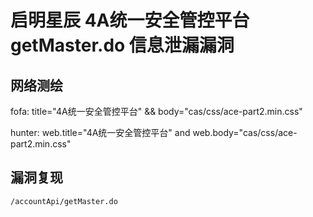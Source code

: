 # 启明星辰 4A统一安全管控平台 getMaster.do 信息泄漏漏洞

## 网络测绘

fofa: title="4A统一安全管控平台" && body="cas/css/ace-part2.min.css"

hunter: web.title="4A统一安全管控平台" and web.body="cas/css/ace-part2.min.css"

## 漏洞复现

```
/accountApi/getMaster.do
```